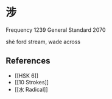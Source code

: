 # 涉
Frequency 1239
General Standard 2070

shè
ford stream, wade across

## References
- [[HSK 6]]
- [[10 Strokes]]
- [[水 Radical]]